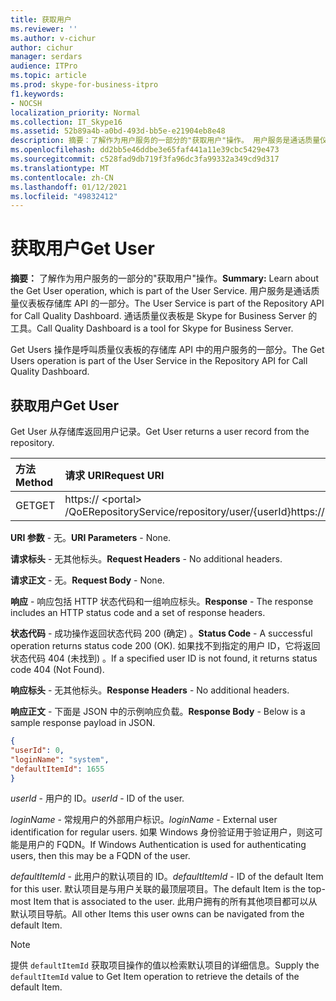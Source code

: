 ```yaml
---
title: 获取用户
ms.reviewer: ''
ms.author: v-cichur
author: cichur
manager: serdars
audience: ITPro
ms.topic: article
ms.prod: skype-for-business-itpro
f1.keywords:
- NOCSH
localization_priority: Normal
ms.collection: IT_Skype16
ms.assetid: 52b89a4b-a0bd-493d-bb5e-e21904eb8e48
description: 摘要：了解作为用户服务的一部分的"获取用户"操作。 用户服务是通话质量仪表板存储库 API 的一部分。 通话质量仪表板是 Skype for Business Server 的工具。
ms.openlocfilehash: dd2bb5e46ddbe3e65faf441a11e39cbc5429e473
ms.sourcegitcommit: c528fad9db719f3fa96dc3fa99332a349cd9d317
ms.translationtype: MT
ms.contentlocale: zh-CN
ms.lasthandoff: 01/12/2021
ms.locfileid: "49832412"
---
```

# <a name="get-user"></a><span data-ttu-id="e012b-105">获取用户</span><span class="sxs-lookup"><span data-stu-id="e012b-105">Get User</span></span>
 
<span data-ttu-id="e012b-106">**摘要：** 了解作为用户服务的一部分的"获取用户"操作。</span><span class="sxs-lookup"><span data-stu-id="e012b-106">**Summary:** Learn about the Get User operation, which is part of the User Service.</span></span> <span data-ttu-id="e012b-107">用户服务是通话质量仪表板存储库 API 的一部分。</span><span class="sxs-lookup"><span data-stu-id="e012b-107">The User Service is part of the Repository API for Call Quality Dashboard.</span></span> <span data-ttu-id="e012b-108">通话质量仪表板是 Skype for Business Server 的工具。</span><span class="sxs-lookup"><span data-stu-id="e012b-108">Call Quality Dashboard is a tool for Skype for Business Server.</span></span>
  
<span data-ttu-id="e012b-109">Get Users 操作是呼叫质量仪表板的存储库 API 中的用户服务的一部分。</span><span class="sxs-lookup"><span data-stu-id="e012b-109">The Get Users operation is part of the User Service in the Repository API for Call Quality Dashboard.</span></span>
  
## <a name="get-user"></a><span data-ttu-id="e012b-110">获取用户</span><span class="sxs-lookup"><span data-stu-id="e012b-110">Get User</span></span>

<span data-ttu-id="e012b-111">Get User 从存储库返回用户记录。</span><span class="sxs-lookup"><span data-stu-id="e012b-111">Get User returns a user record from the repository.</span></span>
  
|<span data-ttu-id="e012b-112">**方法**</span><span class="sxs-lookup"><span data-stu-id="e012b-112">**Method**</span></span>|<span data-ttu-id="e012b-113">**请求 URI**</span><span class="sxs-lookup"><span data-stu-id="e012b-113">**Request URI**</span></span>|<span data-ttu-id="e012b-114">**HTTP 版本**</span><span class="sxs-lookup"><span data-stu-id="e012b-114">**HTTP Version**</span></span>|
|:-----|:-----|:-----|
|<span data-ttu-id="e012b-115">GET</span><span class="sxs-lookup"><span data-stu-id="e012b-115">GET</span></span>  <br/> |<span data-ttu-id="e012b-116">https:// \<portal\> /QoERepositoryService/repository/user/{userId}</span><span class="sxs-lookup"><span data-stu-id="e012b-116">https://\<portal\>/QoERepositoryService/repository/user/{userId}</span></span>  <br/> |<span data-ttu-id="e012b-117">HTTP/1.1</span><span class="sxs-lookup"><span data-stu-id="e012b-117">HTTP/1.1</span></span>  <br/> |
   
 <span data-ttu-id="e012b-118">**URI 参数** - 无。</span><span class="sxs-lookup"><span data-stu-id="e012b-118">**URI Parameters** - None.</span></span>
  
 <span data-ttu-id="e012b-119">**请求标头** - 无其他标头。</span><span class="sxs-lookup"><span data-stu-id="e012b-119">**Request Headers** - No additional headers.</span></span>
  
 <span data-ttu-id="e012b-120">**请求正文** - 无。</span><span class="sxs-lookup"><span data-stu-id="e012b-120">**Request Body** - None.</span></span>
  
 <span data-ttu-id="e012b-121">**响应** - 响应包括 HTTP 状态代码和一组响应标头。</span><span class="sxs-lookup"><span data-stu-id="e012b-121">**Response** - The response includes an HTTP status code and a set of response headers.</span></span>
  
 <span data-ttu-id="e012b-122">**状态代码** - 成功操作返回状态代码 200 (确定) 。</span><span class="sxs-lookup"><span data-stu-id="e012b-122">**Status Code** - A successful operation returns status code 200 (OK).</span></span> <span data-ttu-id="e012b-123">如果找不到指定的用户 ID，它将返回状态代码 404 (未找到) 。</span><span class="sxs-lookup"><span data-stu-id="e012b-123">If a specified user ID is not found, it returns status code 404 (Not Found).</span></span>
  
 <span data-ttu-id="e012b-124">**响应标头** - 无其他标头。</span><span class="sxs-lookup"><span data-stu-id="e012b-124">**Response Headers** - No additional headers.</span></span>
  
 <span data-ttu-id="e012b-125">**响应正文** - 下面是 JSON 中的示例响应负载。</span><span class="sxs-lookup"><span data-stu-id="e012b-125">**Response Body** - Below is a sample response payload in JSON.</span></span>
  
```json
{
"userId": 0,
"loginName": "system",
"defaultItemId": 1655
}
```

 <span data-ttu-id="e012b-126">*userId*  - 用户的 ID。</span><span class="sxs-lookup"><span data-stu-id="e012b-126">*userId*  - ID of the user.</span></span>
  
 <span data-ttu-id="e012b-127">*loginName*  - 常规用户的外部用户标识。</span><span class="sxs-lookup"><span data-stu-id="e012b-127">*loginName*  - External user identification for regular users.</span></span> <span data-ttu-id="e012b-128">如果 Windows 身份验证用于验证用户，则这可能是用户的 FQDN。</span><span class="sxs-lookup"><span data-stu-id="e012b-128">If Windows Authentication is used for authenticating users, then this may be a FQDN of the user.</span></span>
  
 <span data-ttu-id="e012b-129">*defaultItemId*  - 此用户的默认项目的 ID。</span><span class="sxs-lookup"><span data-stu-id="e012b-129">*defaultItemId*  - ID of the default Item for this user.</span></span> <span data-ttu-id="e012b-130">默认项目是与用户关联的最顶层项目。</span><span class="sxs-lookup"><span data-stu-id="e012b-130">The default Item is the top-most Item that is associated to the user.</span></span> <span data-ttu-id="e012b-131">此用户拥有的所有其他项目都可以从默认项目导航。</span><span class="sxs-lookup"><span data-stu-id="e012b-131">All other Items this user owns can be navigated from the default Item.</span></span>
  
> [!NOTE]
> <span data-ttu-id="e012b-132">提供  `defaultItemId` 获取项目操作的值以检索默认项目的详细信息。</span><span class="sxs-lookup"><span data-stu-id="e012b-132">Supply the  `defaultItemId` value to Get Item operation to retrieve the details of the default Item.</span></span>
  

